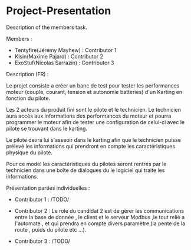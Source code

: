 # Project-Presentation
Description of the members task.

Members :
  - Tentyfire(Jérémy Mayhew) : Contributor 1
  - Klsin(Maxime Pajard) : Contributor 2
  - ExoStuf(Nicolas Sarrazin) : Contributor 3

Description (FR) :

Le projet consiste a créer un banc de test pour tester les performances moteur (couple, courant, tension et autonomie batteries) d'un Karting en fonction du pilote.

Les 2 acteurs du produit fini sont le pilote et le technicien. Le technicien aura accès aux informations des performances du moteur et pourra programmer le moteur afin de tester une configuration de celui-ci avec le pilote se trouvant dans le karting.

Le pilote devra lui s'asseoir dans le karting afin que le technicien puisse prélevé les informations qui prendront en compte les caractéristiques physique du pilote.

Pour ce model les caractéristiques du pilotes seront rentrés par le technicien dans une boîte de dialogues du le logiciel qui traite les informations.

Présentation parties individuelles :

  - Contributor 1 :
          /TODO/
  
  - Contributor 2 :
        Le role du candidat 2 est de gérer les communications entre la base de donnée , le client et le serveur Modbus ,le tout relié a l'automate , et qui prendra en compte divers paramètre (la pente de la route , poids du pilote etc ...).
          
  - Contributor 3 :
          /TODO/

